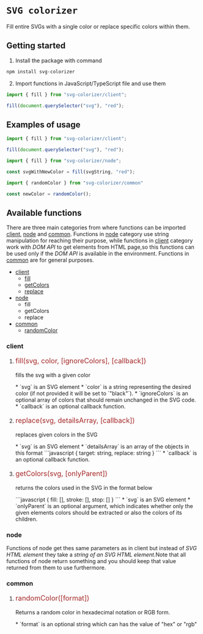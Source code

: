 # `SVG colorizer`

Fill entire SVGs with a single color or replace specific colors within them.

## Getting started

1. Install the package with command

```bash
npm install svg-colorizer
```

2. Import functions in JavaScript/TypeScript file and use them

```javascript
import { fill } from "svg-colorizer/client";

fill(document.querySelector("svg"), "red");
```

## Examples of usage

```javascript
import { fill } from "svg-colorizer/client";

fill(document.querySelector("svg"), "red");
```

```javascript
import { fill } from "svg-colorizer/node";

const svgWithNewColor = fill(svgString, "red");
```

```javascript
import { randomColor } from "svg-colorizer/common"

const newColor = randomColor();
```

## Available functions

There are three main categories from where functions can be imported <u>client</u>, <u>node</u> and <u>common</u>.
Functions in <u>node</u> category use string manipulation for reaching their purpose, while functions in <u>client</u> category work with <i>DOM API</i> to get elements from HTML page,so this functions can be used only if the <i>DOM API</i> is available in the environment. Functions in <u>common</u> are for general purposes.

- [client](#client)
  - [fill](#fill)
  - [getColors](#getColors)
  - [replace](#replace)
- [node](#node)
  - fill
  - getColors
  - replace
- [common](#node)
  - [randomColor](#randomColor)

### client 
1. <p id="fill" style="font-size: 18px; color: brown" >fill(svg, color, [ignoreColors], [callback])</p>
   <p>fills the svg with a given color</p>
    * `svg` is an SVG element
    * `color` is a string representing the desired color
    (if not provided it will be set to `"black"`).
    * `ignoreColors` is an optional array of colors that should remain unchanged in the SVG code.
    * `callback` is an optional callback function.
2. <p id="replace" style="font-size: 18px; color: brown" >replace(svg, detailsArray, [callback])</p>
   <p>replaces given colors in the SVG</p>
    * `svg` is an SVG element
    * `detailsArray` is an array of the objects in this format 
    ```javascript
    {
        target: string,
        replace: string
    }
    ```
    * `callback` is an optional callback function.
3. <p id="getColors" style="font-size: 18px; color: brown" >getColors(svg, [onlyParent])</p>
    <p>returns the colors used in the SVG in the format below</p>
    ```javascript
    {
        fill: [],
        stroke: [],
        stop: []
    }
    ```
    * `svg` is an SVG element
    * `onlyParent` is an optional argument, which indicates whether only the given elements colors should be extracted or also the colors of its children.

### node
Functions of node get thes same parameters as in client but instead of <i>SVG HTML element</i> they take a <i>string of an SVG HTML element</i>.Note that all functions of node return something and you should keep that value returned from them to use furthermore.

### common
1. <p id="randomColor" style="font-size: 18px; color: brown" >randomColor([format])</p>
   <p> Returns a random color in hexadecimal notation or RGB form. </p>
   * `format` is an optional string which can has the value of "hex" or "rgb"
